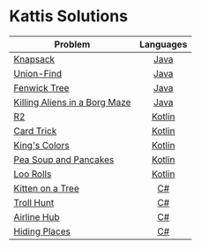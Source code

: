 # Kattis Solutions

| Problem | Languages |
| ------- |:---------:|
| [Knapsack](https://open.kattis.com/problems/knapsack) | [Java](Java/knapsack/src/) |
| [Union-Find](https://open.kattis.com/problems/unionfind) | [Java](Java/unionfind/src/) |
| [Fenwick Tree](https://open.kattis.com/problems/fenwick) | [Java](Java/fenwick/src/) |
| [Killing Aliens in a Borg Maze](https://open.kattis.com/problems/borg) | [Java](Java/borg/src/) |
| [R2](https://open.kattis.com/problems/r2) | [Kotlin](Kotlin/r2/src/main/kotlin/) |
| [Card Trick](https://open.kattis.com/problems/cardtrick2) | [Kotlin](Kotlin/cardtrick2/src/main/kotlin/) |
| [King's Colors](https://open.kattis.com/problems/kingscolors) | [Kotlin](Kotlin/kingscolors/src/main/kotlin/) |
| [Pea Soup and Pancakes](https://open.kattis.com/problems/peasoup) | [Kotlin](Kotlin/peasoup/src/main/kotlin/) |
| [Loo Rolls](https://open.kattis.com/problems/loorolls) | [Kotlin](Kotlin/loorolls/src/main/kotlin/) |
| [Kitten on a Tree](https://open.kattis.com/problems/kitten) | [C#](C%23/Kitten/) |
| [Troll Hunt](https://open.kattis.com/problems/trollhunt) | [C#](C%23/Trollhunt/) |
| [Airline Hub](https://open.kattis.com/problems/airlinehub) | [C#](C%23/Airlinehub/) |
| [Hiding Places](https://open.kattis.com/problems/hidingplaces) | [C#](C%23/Hidingplaces/) |
